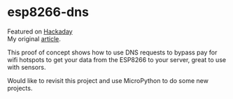 # esp8266-dns

Featured on [Hackaday](https://hackaday.com/2015/07/01/dns-tunneling-with-an-esp8266/)  
My original [article](https://yakamo.org/?p=1506).  

This proof of concept shows how to use DNS requests to bypass pay for wifi hotspots to get your data from the ESP8266 to your server, great to use with sensors.  

Would like to revisit this project and use MicroPython to do some new projects.  
